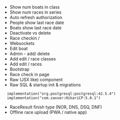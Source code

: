 - Show num boats in class
- Show num races in series 
- Auto refresh authorization
- People show last race date
- Boats show last race date
- Deactivate vs delete
- Race checkin / 
- Websockets
- Edit boat
- Admin - add/ delete
- Add edit / race classes
- Add edit / races
- Bootstrap
- Race check in page
- Raw (JSX like) component
- Raw SQL & startup init & migrations 
```
  implementation("org.postgresql:postgresql:42.5.4")
  implementation("com.zaxxer:HikariCP:5.0.1")
```
- RaceResult finish type (NOR, DNS, DSQ, DNF)
- Offline race upload (PWA / native app)


